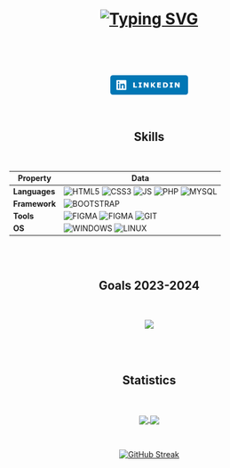 

<!-- ![perrine dassonville](https://github.com/Xenophee/Xenophee/blob/main/covers.png?raw=true) -->

<!--
**Xenophee/Xenophee** is a ✨ _special_ ✨ repository because its `README.md` (this file) appears on your GitHub profile.

Here are some ideas to get you started:

- 🔭 I’m currently working on ...
- 🌱 I’m currently learning ...
- 👯 I’m looking to collaborate on ...
- 🤔 I’m looking for help with ...
- 💬 Ask me about ...
- 📫 How to reach me: ...
- 😄 Pronouns: ...
- ⚡ Fun fact: ...
-->
<div align="center">
  <h1>
    <a href="https://git.io/typing-svg"><img src="https://readme-typing-svg.herokuapp.com?font=Fira+Code&size=30&pause=1000&width=550&lines=Hi%2C+Welcome+to+my+profile+!+%F0%9F%91%8B" alt="Typing SVG" /></a>
  </h1>
</div>

<br>
<br>
<br>

<div> 
  <p align="center">
    <a href="https://www.linkedin.com/in/perrine-dassonville-54047b266/"><img height="35" width="140" src="./img/linkedin.png">
    </a>
  </p>
</div>


<br>

<h2 align="center">Skills</h3>
<br>

<div align="center">
  
| Property | Data |
|----------------------|----------------------|
| **Languages**   | ![HTML5](https://img.shields.io/badge/HTML5-E34F26?style=for-the-badge&logo=html5&logoColor=white) ![CSS3](https://img.shields.io/badge/CSS3-1572B6?style=for-the-badge&logo=css3&logoColor=white) ![JS](https://img.shields.io/badge/Javascript-f7e01b?style=for-the-badge&logo=javascript&logoColor=black) ![PHP](https://img.shields.io/badge/PHP-777bb3?style=for-the-badge&logo=php&logoColor=white) ![MYSQL](https://img.shields.io/badge/mysql-00566a?style=for-the-badge&logo=mysql&logoColor=white) |
| **Framework**   | ![BOOTSTRAP](https://img.shields.io/badge/Bootstrap-593588?style=for-the-badge&logo=bootstrap&logoColor=white)    |
| **Tools**   | ![FIGMA](https://img.shields.io/badge/VSC-3d9ad5?style=for-the-badge&logo=vsc&logoColor=white) ![FIGMA](https://img.shields.io/badge/Figma-ff7362?style=for-the-badge&logo=figma&logoColor=white) ![GIT](https://img.shields.io/badge/Git-df4c37?style=for-the-badge&logo=git&logoColor=white)  |
| **OS**   | ![WINDOWS](https://img.shields.io/badge/windows-01a4ee?style=for-the-badge&logo=windows&logoColor=white) ![LINUX](https://img.shields.io/badge/Linux-000000?style=for-the-badge&logo=linux&logoColor=white)  |

</div>
<br>
<br>


<h2 align="center">Goals 2023-2024</h3>
<br>
<p align="center">
  <img src="https://skillicons.dev/icons?i=symfony,laravel,nodejs,react,electron,ts,sass">
</p>
<br>
<br>

<h2 align="center">Statistics</h3>
<br>

<p align="center">
  <a href="https://github.com/anuraghazra/github-readme-stats">
    <img height=200 align="center" src="https://github-readme-stats.vercel.app/api?username=Xenophee&show_icons=true&theme=transparent" />
  </a>
  <a href="https://github.com/anuraghazra/convoychat">
    <img height=200 align="center" src="https://github-readme-stats.vercel.app/api/top-langs?username=Xenophee&hide=html,hack&langs_count=8&card_width=320&theme=transparent" />
  </a>
</p>

<br>
<p align="center"> 
  <a href="https://git.io/streak-stats"><img src="https://streak-stats.demolab.com/?user=Xenophee" alt="GitHub Streak" /></a>
</p>
